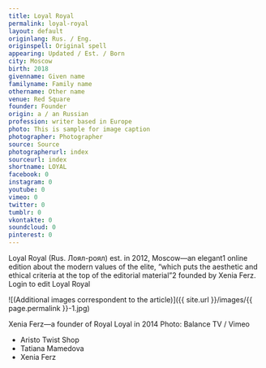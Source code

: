 ```yaml
---
title: Loyal Royal
permalink: loyal-royal
layout: default
originlang: Rus. / Eng.
originspell: Original spell
appearing: Updated / Est. / Born
city: Moscow
birth: 2018
givenname: Given name
familyname: Family name
othername: Other name
venue: Red Square
founder: Founder
origin: a / an Russian
profession: writer based in Europe
photo: This is sample for image caption
photographer: Photographer
source: Source
photographerurl: index
sourceurl: index
shortname: LOYAL
facebook: 0
instagram: 0
youtube: 0
vimeo: 0
twitter: 0
tumblr: 0
vkontakte: 0
soundcloud: 0
pinterest: 0
---
```


Loyal Royal (Rus. Лоял-роял) est. in 2012, Moscow—an elegant1 online edition about the modern values of the elite, “which puts the aesthetic and ethical criteria at the top of the editorial material”2 founded by Xenia Ferz. Login to edit Loyal Royal

![(Additional images correspondent to the article)]({{ site.url }}/images/{{ page.permalink }}-1.jpg)

Xenia Ferz—a founder of Royal Loyal in 2014
Photo: Balance TV / Vimeo

+ Aristo Twist Shop
+ Tatiana Mamedova
+ Xenia Ferz
